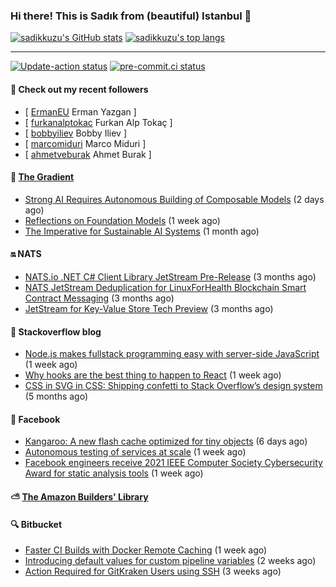 ### Hi there! This is Sadık from (beautiful) Istanbul 👋

[![sadikkuzu's GitHub stats](https://github-readme-stats.vercel.app/api?username=sadikkuzu&show_icons=true&theme=dark&hide=stars&hide_title=true)](https://github.com/sadikkuzu)
[![sadikkuzu's top langs](https://github-readme-stats.vercel.app/api/top-langs/?username=sadikkuzu&langs_count=6&layout=compact&theme=dark&hide_title=true)](https://github.com/sadikkuzu)

---

[![Update-action status](https://github.com/sadikkuzu/sadikkuzu/actions/workflows/sadikkuzu.yml/badge.svg)](https://github.com/sadikkuzu/sadikkuzu/actions/workflows/sadikkuzu.yml)
[![pre-commit.ci status](https://results.pre-commit.ci/badge/github/sadikkuzu/sadikkuzu/master.svg)](https://results.pre-commit.ci/latest/github/sadikkuzu/sadikkuzu/master)

#### 🔭 Check out my recent followers

- [ [ErmanEU](https://github.com/ErmanEU) Erman Yazgan ]
- [ [furkanalptokac](https://github.com/furkanalptokac) Furkan Alp Tokaç ]
- [ [bobbyiliev](https://github.com/bobbyiliev) Bobby Iliev ]
- [ [marcomiduri](https://github.com/marcomiduri) Marco Miduri ]
- [ [ahmetveburak](https://github.com/ahmetveburak) Ahmet Burak ]


#### 🔻 [The Gradient](https://thegradient.pub)

- [Strong AI Requires Autonomous Building of Composable Models](https://thegradient.pub/strong-ai-requires-autonomous-building-of-composable-models/) (2 days ago)
- [Reflections on Foundation Models](https://thegradient.pub/reflections-on-foundation-models/) (1 week ago)
- [The Imperative for Sustainable AI Systems](https://thegradient.pub/sustainable-ai/) (1 month ago)


#### 🔛 NATS

- [NATS.io .NET C# Client Library JetStream Pre-Release](https://nats.io/blog/jetstream-dotnet-pre-release/) (3 months ago)
- [NATS JetStream Deduplication for LinuxForHealth Blockchain Smart Contract Messaging](https://nats.io/blog/nats-jetstream-deduplication-for-lfh/) (3 months ago)
- [JetStream for Key-Value Store Tech Preview](https://nats.io/blog/kv-cli/) (3 months ago)


#### 📰 Stackoverflow blog

- [Node.js makes fullstack programming easy with server-side JavaScript](https://stackoverflow.blog/2021/10/25/node-js-makes-fullstack-programming-easy-with-server-side-javascript/) (1 week ago)
- [Why hooks are the best thing to happen to React](https://stackoverflow.blog/2021/10/20/why-hooks-are-the-best-thing-to-happen-to-react/) (1 week ago)
- [CSS in SVG in CSS: Shipping confetti to Stack Overflow’s design system](https://stackoverflow.blog/2021/05/31/shipping-confetti-to-stack-overflows-design-system/) (5 months ago)


#### 📢 Facebook

- [Kangaroo: A new flash cache optimized for tiny objects](https://engineering.fb.com/2021/10/26/core-data/kangaroo/) (6 days ago)
- [Autonomous testing of services at scale](https://engineering.fb.com/2021/10/20/developer-tools/autonomous-testing/) (1 week ago)
- [Facebook engineers receive 2021 IEEE Computer Society Cybersecurity Award for static analysis tools](https://engineering.fb.com/2021/10/20/security/static-analysis-award/) (1 week ago)


#### ⛅ [The Amazon Builders' Library](https://aws.amazon.com/builders-library/)


#### 🔍 Bitbucket

- [Faster CI Builds with Docker Remote Caching](https://bitbucket.org/blog/faster-ci-builds-with-docker-remote-caching) (1 week ago)
- [Introducing default values for custom pipeline variables](https://bitbucket.org/blog/introducing-default-values-for-custom-pipeline-variables) (2 weeks ago)
- [Action Required for GitKraken Users using SSH](https://bitbucket.org/blog/action-required-for-gitkraken-users-using-ssh) (3 weeks ago)
